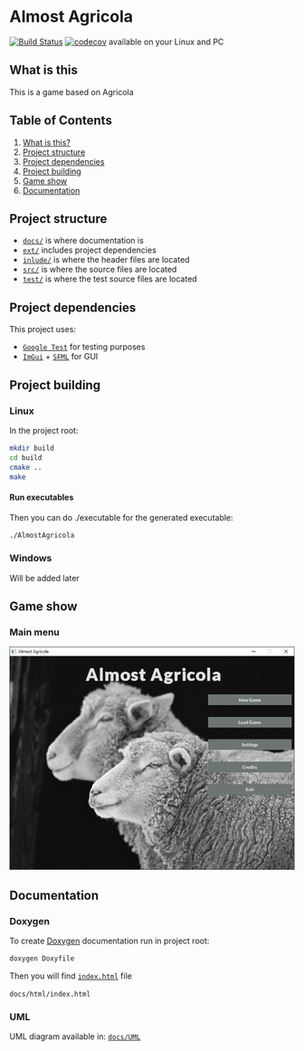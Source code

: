 # Almost Agricola
[![Build Status](https://travis-ci.com/ArturBa/AlmostAgricola.svg?token=5PNdM7qHNNqDFxDZsBRp&branch=develop)](https://travis-ci.com/ArturBa/AlmostAgricola)
[![codecov](https://codecov.io/gh/ArturBa/AlmostAgricola/branch/develop/graph/badge.svg?token=gVGDosqV6F)](https://codecov.io/gh/ArturBa/AlmostAgricola)
available on your Linux and PC

## What is this
This is a game based on Agricola 

## Table of Contents
  1. [What is this?](#what-is-this)
  2. [Project structure](#project-structure)
  3. [Project dependencies](#project-dependencies)
  4. [Project building](#project-building)
  5. [Game show](#game-show)
  6. [Documentation](#documentation)

## Project structure
- [`docs/`](./docs) is where documentation is
- [`ext/`](./ext) includes project dependencies
- [`inlude/`](./include) is where the header files are located
- [`src/`](./src) is where the source files are located
- [`test/`](./test) is where the test source files are located


## Project dependencies
This project uses:
- [`Google Test`](https://github.com/google/googletest) for testing purposes 
- [`ImGui`](https://github.com/ocornut/imgui) + [`SFML`](https://www.sfml-dev.org/) for GUI

## Project building 
### Linux
In the project root:
```bash
mkdir build
cd build
cmake ..
make
```

#### Run executables
Then you can do ./executable for the generated executable:
```bash
./AlmostAgricola
```
    
### Windows
Will be added later

## Game show
### Main menu
![main menu](docs/screenshots/mainMenu.png)

## Documentation
### Doxygen
To create [Doxygen](http://doxygen.nl/) documentation run in project root:
```bash
doxygen Doxyfile
```
Then you will find [`index.html`](docs/html/index.html) file

`docs/html/index.html`

### UML
UML diagram available in:
[`docs/UML`](docs/UML/README.md)


